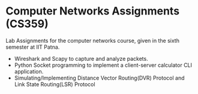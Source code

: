 # Computer Networks Assignments (CS359)
Lab Assignments for the computer networks course, given in the sixth semester at IIT Patna.
- Wireshark and Scapy to capture and analyze packets.
- Python Socket programming to implement a client-server calculator CLI application.
- Simulating/Implementing Distance Vector Routing(DVR) Protocol and Link State Routing(LSR) Protocol
